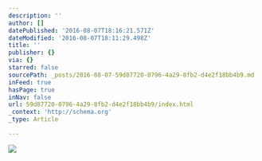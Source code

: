 ```yaml
---
description: ''
author: []
datePublished: '2016-08-07T18:16:21.571Z'
dateModified: '2016-08-07T18:11:29.498Z'
title: ''
publisher: {}
via: {}
starred: false
sourcePath: _posts/2016-08-07-59d87720-0796-4a29-8fb2-d4e2f18bb4b9.md
inFeed: true
hasPage: true
inNav: false
url: 59d87720-0796-4a29-8fb2-d4e2f18bb4b9/index.html
_context: 'http://schema.org'
_type: Article

---
```

![](https://the-grid-user-content.s3-us-west-2.amazonaws.com/ba488e79-4155-493c-9cfd-b2ed9d79f4f9.jpg)